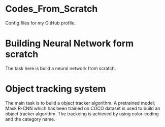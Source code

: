 # Codes_From_Scratch
Config files for my GitHub profile.


# Building Neural Network form scratch
The task here is build a neural network from scratch.



# Object tracking system
The main task is to build a object tracker algorithm. A pretrained model; Mask R-CNN which has been trained on COCO dataset is used to build an object tracker algorithm. The trackeing is achieved by using color-coding and the category name.
